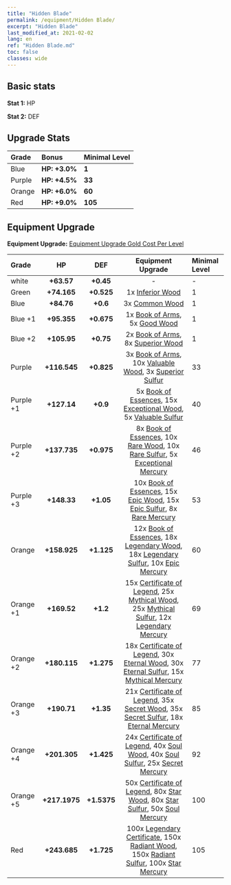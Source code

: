 ```yaml
---
title: "Hidden Blade"
permalink: /equipment/Hidden Blade/
excerpt: "Hidden Blade"
last_modified_at: 2021-02-02
lang: en
ref: "Hidden Blade.md"
toc: false
classes: wide
---
```


## Basic stats
 **Stat 1:** HP

 **Stat 2:** DEF

## Upgrade Stats

  |     Grade    |   Bonus | Minimal Level | 
  |:-------------|:--------|:--------------| 
  | Blue | **HP: +3.0%** | **1** | 
  | Purple | **HP: +4.5%** | **33** | 
  | Orange | **HP: +6.0%** | **60** | 
  | Red | **HP: +9.0%** | **105** | 


## Equipment Upgrade
 **Equipment Upgrade:** [Equipment Upgrade Gold Cost Per Level](/equipment/EquipmentUpgradeCostPerLevel/) 

  |          Grade      | HP | DEF | Equipment Upgrade | Minimal Level |
  |:--------------------|:---------:|:---------:|:----------------:|:--------------|
  | white | **+63.57** | **+0.45** | - | - |
  | Green | **+74.165** | **+0.525** | 1x [ Inferior Wood](/Items/mat_12/) | 1 |
  | Blue | **+84.76** | **+0.6** | 3x [ Common Wood](/Items/mat_53/) | 1 |
  | Blue +1 | **+95.355** | **+0.675** | 1x [ Book of Arms](/Items/mat_32/), 5x [ Good Wood](/Items/mat_90/) | 1 |
  | Blue +2 | **+105.95** | **+0.75** | 2x [ Book of Arms](/Items/mat_71/), 8x [ Superior Wood](/Items/mat_28/) | 1 |
  | Purple | **+116.545** | **+0.825** | 3x [ Book of Arms](/Items/mat_6/), 10x [ Valuable Wood](/Items/mat_43/), 3x [ Superior Sulfur](/Items/mat_30/) | 33 |
  | Purple +1 | **+127.14** | **+0.9** | 5x [ Book of Essences](/Items/mat_44/), 15x [ Exceptional Wood](/Items/mat_82/), 5x [ Valuable Sulfur](/Items/mat_66/) | 40 |
  | Purple +2 | **+137.735** | **+0.975** | 8x [ Book of Essences](/Items/mat_84/), 10x [ Rare Wood](/Items/mat_14/), 10x [ Rare Sulfur](/Items/mat_46/), 5x [ Exceptional Mercury](/Items/mat_91/) | 46 |
  | Purple +3 | **+148.33** | **+1.05** | 10x [ Book of Essences](/Items/mat_20/), 15x [ Epic Wood](/Items/mat_57/), 15x [ Epic Sulfur](/Items/mat_83/), 8x [ Rare Mercury](/Items/mat_29/) | 53 |
  | Orange | **+158.925** | **+1.125** | 12x [ Book of Essences](/Items/mat_60/), 18x [ Legendary Wood](/Items/mat_93/), 18x [ Legendary Sulfur](/Items/mat_18/), 10x [ Epic Mercury](/Items/mat_70/) | 60 |
  | Orange +1 | **+169.52** | **+1.2** | 15x [ Certificate of Legend](/Items/mat_96/), 25x [ Mythical Wood](/Items/mat_9/), 25x [ Mythical Sulfur](/Items/mat_35/), 12x [ Legendary Mercury](/Items/mat_3/) | 69 |
  | Orange +2 | **+180.115** | **+1.275** | 18x [ Certificate of Legend](/Items/mat_25/), 30x [ Eternal Wood](/Items/mat_75/), 30x [ Eternal Sulfur](/Items/mat_97/), 15x [ Mythical Mercury](/Items/mat_50/) | 77 |
  | Orange +3 | **+190.71** | **+1.35** | 21x [ Certificate of Legend](/Items/mat_38/), 35x [ Secret Wood](/Items/mat_87/), 35x [ Secret Sulfur](/Items/mat_7/), 18x [ Eternal Mercury](/Items/mat_62/) | 85 |
  | Orange +4 | **+201.305** | **+1.425** | 24x [ Certificate of Legend](/Items/mat_100/), 40x [ Soul Wood](/Items/mat_49/), 40x [ Soul Sulfur](/Items/mat_73/), 25x [ Secret Mercury](/Items/mat_22/) | 92 |
  | Orange +5 | **+217.1975** | **+1.5375** | 50x [ Certificate of Legend](/Items/mat_11/), 80x [ Star Wood](/Items/mat_63/), 80x [ Star Sulfur](/Items/mat_101/), 50x [ Soul Mercury](/Items/mat_34/) | 100 |
  | Red | **+243.685** | **+1.725** | 100x [ Legendary Certificate](/Items/mat_76/), 150x [ Radiant Wood](/Items/mat_21/), 150x [ Radiant Sulfur](/Items/mat_10/), 100x [ Star Mercury](/Items/mat_98/) | 105 |

